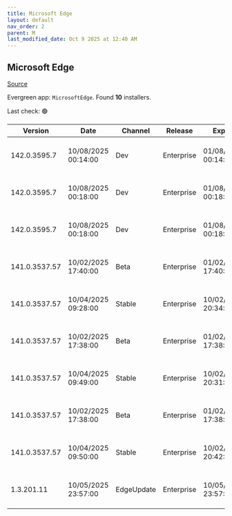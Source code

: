 ```yaml
---
title: Microsoft Edge
layout: default
nav_order: 2
parent: M
last_modified_date: Oct 9 2025 at 12:40 AM
---
```


## Microsoft Edge

[Source](https://www.microsoft.com/edge)

Evergreen app: `MicrosoftEdge`. Found **10** installers.

Last check: 🟢

| Version       | Date                | Channel    | Release    | Expiry              | SHA256                                                           | Size   | Architecture | Type | URI                                                                                                                                                                                                                                                                                                                      |
| ------------- | ------------------- | ---------- | ---------- | ------------------- | ---------------------------------------------------------------- | ------ | ------------ | ---- | ------------------------------------------------------------------------------------------------------------------------------------------------------------------------------------------------------------------------------------------------------------------------------------------------------------------------ |
| 142.0.3595.7  | 10/08/2025 00:14:00 | Dev        | Enterprise | 01/08/2026 00:14:00 | 805F3734CEE9DA866914128B16AABB1B05FE7E1F6D310942AE4D80417ECB43D0 | 187.59 | arm64        | msi  | [https://msedge.sf.dl.delivery.mp.microsoft.com/filestreamingservice/files/427f74aa-d3ba-4cf6-b107-71b8f0923937/MicrosoftEdgeDevEnterpriseARM64.msi](https://msedge.sf.dl.delivery.mp.microsoft.com/filestreamingservice/files/427f74aa-d3ba-4cf6-b107-71b8f0923937/MicrosoftEdgeDevEnterpriseARM64.msi)                 |
| 142.0.3595.7  | 10/08/2025 00:18:00 | Dev        | Enterprise | 01/08/2026 00:18:00 | 8CB6F73C376951F29D771D950950CBFC8CB1035198F9C31D19586318704DE659 | 182.86 | x64          | msi  | [https://msedge.sf.dl.delivery.mp.microsoft.com/filestreamingservice/files/b297c4c6-f889-49bb-8f70-d1f3487f40ae/MicrosoftEdgeDevEnterpriseX64.msi](https://msedge.sf.dl.delivery.mp.microsoft.com/filestreamingservice/files/b297c4c6-f889-49bb-8f70-d1f3487f40ae/MicrosoftEdgeDevEnterpriseX64.msi)                     |
| 142.0.3595.7  | 10/08/2025 00:18:00 | Dev        | Enterprise | 01/08/2026 00:18:00 | E8A68DAEA513ABD1BB9B1838B94E072E52CF870897207310D007255ED3F219E1 | 162.64 | x86          | msi  | [https://msedge.sf.dl.delivery.mp.microsoft.com/filestreamingservice/files/733ec5b6-aa44-4896-bc35-08dde67ea6d7/MicrosoftEdgeDevEnterpriseX86.msi](https://msedge.sf.dl.delivery.mp.microsoft.com/filestreamingservice/files/733ec5b6-aa44-4896-bc35-08dde67ea6d7/MicrosoftEdgeDevEnterpriseX86.msi)                     |
| 141.0.3537.57 | 10/02/2025 17:40:00 | Beta       | Enterprise | 01/02/2026 17:40:00 | 71ECE3E015E73BC3F153425FF190972C9DD59AC562E3E789606D557FF0134A85 | 188.4  | arm64        | msi  | [https://msedge.sf.dl.delivery.mp.microsoft.com/filestreamingservice/files/b475fd67-68ae-4098-8fbb-b2f126e774d1/MicrosoftEdgeBetaEnterpriseARM64.msi](https://msedge.sf.dl.delivery.mp.microsoft.com/filestreamingservice/files/b475fd67-68ae-4098-8fbb-b2f126e774d1/MicrosoftEdgeBetaEnterpriseARM64.msi)               |
| 141.0.3537.57 | 10/04/2025 09:28:00 | Stable     | Enterprise | 10/02/2026 20:34:00 | 1258224AFC961ACC95101D0FD13D34C744DE5EA45E81BE6E0809744078A790E1 | 188.4  | arm64        | msi  | [https://msedge.sf.dl.delivery.mp.microsoft.com/filestreamingservice/files/b91764aa-c8b2-49a9-8b3b-14ce3371f528/MicrosoftEdgeEnterpriseARM64.msi](https://msedge.sf.dl.delivery.mp.microsoft.com/filestreamingservice/files/b91764aa-c8b2-49a9-8b3b-14ce3371f528/MicrosoftEdgeEnterpriseARM64.msi)                       |
| 141.0.3537.57 | 10/02/2025 17:38:00 | Beta       | Enterprise | 01/02/2026 17:38:00 | 01E86D925F315BDFC7EFB7502C35EBC21E02E49796652D2E5FBD32F7C52A4D58 | 183.93 | x64          | msi  | [https://msedge.sf.dl.delivery.mp.microsoft.com/filestreamingservice/files/ee159cde-db97-4d12-ac68-94efe311f39b/MicrosoftEdgeBetaEnterpriseX64.msi](https://msedge.sf.dl.delivery.mp.microsoft.com/filestreamingservice/files/ee159cde-db97-4d12-ac68-94efe311f39b/MicrosoftEdgeBetaEnterpriseX64.msi)                   |
| 141.0.3537.57 | 10/04/2025 09:49:00 | Stable     | Enterprise | 10/02/2026 20:31:00 | 6853A25C265FBFCAA9A0DC8FB22999A4A13AC23954CF8F4A243E6D0E51AFE224 | 183.93 | x64          | msi  | [https://msedge.sf.dl.delivery.mp.microsoft.com/filestreamingservice/files/d524a684-223c-4353-ac48-352850f50294/MicrosoftEdgeEnterpriseX64.msi](https://msedge.sf.dl.delivery.mp.microsoft.com/filestreamingservice/files/d524a684-223c-4353-ac48-352850f50294/MicrosoftEdgeEnterpriseX64.msi)                           |
| 141.0.3537.57 | 10/02/2025 17:38:00 | Beta       | Enterprise | 01/02/2026 17:38:00 | 7AD6E27E0040A3FDE1DF975FFB4E7F24DC90CEF15825D114F9454F9CE69BA48E | 163.4  | x86          | msi  | [https://msedge.sf.dl.delivery.mp.microsoft.com/filestreamingservice/files/01f94733-6d6f-4c0f-b7df-f9990ac9b341/MicrosoftEdgeBetaEnterpriseX86.msi](https://msedge.sf.dl.delivery.mp.microsoft.com/filestreamingservice/files/01f94733-6d6f-4c0f-b7df-f9990ac9b341/MicrosoftEdgeBetaEnterpriseX86.msi)                   |
| 141.0.3537.57 | 10/04/2025 09:50:00 | Stable     | Enterprise | 10/02/2026 20:42:00 | A771F7FEB330E596F3844FDDA32BF00A18A40B61606AF0FC291D9F521C4CBD43 | 163.4  | x86          | msi  | [https://msedge.sf.dl.delivery.mp.microsoft.com/filestreamingservice/files/1a40bd02-10ee-401e-bbfd-508675a60c39/MicrosoftEdgeEnterpriseX86.msi](https://msedge.sf.dl.delivery.mp.microsoft.com/filestreamingservice/files/1a40bd02-10ee-401e-bbfd-508675a60c39/MicrosoftEdgeEnterpriseX86.msi)                           |
| 1.3.201.11    | 10/05/2025 23:57:00 | EdgeUpdate | Enterprise | 10/05/2026 23:57:00 | 3F01530C927C48431A25AB3CA583F02F7BA9629D86C51D036DE999A9606DBF5F | 1.57   | x86          | exe  | [https://msedge.sf.dl.delivery.mp.microsoft.com/filestreamingservice/files/6626f49c-f5cb-493f-b75e-15d6837f4839/MicrosoftEdgeUpdateSetup_X86_1.3.201.11.exe](https://msedge.sf.dl.delivery.mp.microsoft.com/filestreamingservice/files/6626f49c-f5cb-493f-b75e-15d6837f4839/MicrosoftEdgeUpdateSetup_X86_1.3.201.11.exe) |

